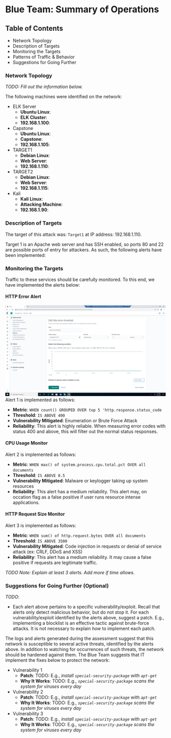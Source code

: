 # Blue Team: Summary of Operations

## Table of Contents
- Network Topology
- Description of Targets
- Monitoring the Targets
- Patterns of Traffic & Behavior
- Suggestions for Going Further

### Network Topology
_TODO: Fill out the information below._

The following machines were identified on the network:
- ELK Server
  - **Ubuntu Linux**:
  - **ELK Cluster**:
  - **192.168.1.100**:
- Capstone
  - **Ubuntu Linux**:
  - **Capstone**:
  - **192.168.1.105**:
- TARGET1
  - **Debian Linux**:
  - **Web Server**:
  - **192.168.1.110**:
- TARGET2
  - **Debian Linux**:
  - **Web Server**:
  - **192.168.1.115**:
- Kali
  - **Kali Linux**:
  - **Attacking Machine**:
  - **192.168.1.90**:

### Description of Targets

The target of this attack was: `Target1` at IP address: 192.168.1.110.

Target 1 is an Apache web server and has SSH enabled, so ports 80 and 22 are possible ports of entry for attackers. As such, the following alerts have been implemented:


### Monitoring the Targets

Traffic to these services should be carefully monitored. To this end, we have implemented the alerts below:

#### HTTP Error Alert
![http-error-alert](./images/http-error-alert.png)
Alert 1 is implemented as follows:
  - **Metric**: `WHEN count() GROUPED OVER top 5 'http.response.status_code`
  - **Threshold**: `IS ABOVE 400`
  - **Vulnerability Mitigated**: Enumeration or Brute Force Attack
  - **Reliability**: This alert is highly reliable. When measuring error codes with status 400 and above, this will filter out the normal status responses.

#### CPU Usage Monitor
Alert 2 is implemented as follows:
  - **Metric**: `WHEN max() of system.process.cpu.total.pct OVER all documents`
  - **Threshold**: `IS ABOVE 0.5`
  - **Vulnerability Mitigated**: Malware or keylogger taking up system resources
  - **Reliability**: This alert has a medium reliability. This alert may, on occation flag as a false positive if user runs resource intense applications.

#### HTTP Request Size Monitor
Alert 3 is implemented as follows:
  - **Metric**: `WHEN sum() of http.request.bytes OVER all documents`
  - **Threshold**: `IS ABOVE 3500`
  - **Vulnerability Mitigated**: Code injection in requests or denial of service attack (ex: CRLF, DDoS and XSS)
  - **Reliability**: This alert has a medium reliability. It may cause a false positive if requests are legitimate traffic.

_TODO Note: Explain at least 3 alerts. Add more if time allows._

### Suggestions for Going Further (Optional)
_TODO_: 
- Each alert above pertains to a specific vulnerability/exploit. Recall that alerts only detect malicious behavior, but do not stop it. For each vulnerability/exploit identified by the alerts above, suggest a patch. E.g., implementing a blocklist is an effective tactic against brute-force attacks. It is not necessary to explain _how_ to implement each patch.

The logs and alerts generated during the assessment suggest that this network is susceptible to several active threats, identified by the alerts above. In addition to watching for occurrences of such threats, the network should be hardened against them. The Blue Team suggests that IT implement the fixes below to protect the network:
- Vulnerability 1
  - **Patch**: TODO: E.g., _install `special-security-package` with `apt-get`_
  - **Why It Works**: TODO: E.g., _`special-security-package` scans the system for viruses every day_
- Vulnerability 2
  - **Patch**: TODO: E.g., _install `special-security-package` with `apt-get`_
  - **Why It Works**: TODO: E.g., _`special-security-package` scans the system for viruses every day_
- Vulnerability 3
  - **Patch**: TODO: E.g., _install `special-security-package` with `apt-get`_
  - **Why It Works**: TODO: E.g., _`special-security-package` scans the system for viruses every day_
